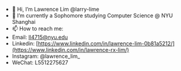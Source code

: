 - 👋 Hi, I’m Lawrence Lim @larry-lime
- 🌱 I’m currently a Sophomore studying Computer Science @ NYU Shanghai
- 📫 How to reach me:
- Email: ll4715@nyu.edu
- Linkedin: [https://www.linkedin.com/in/lawrence-lim-0b81a5212/](https://www.linkedin.com/in/lawrence-rx-lim/)
- Instagram: @lawrence_lim_
- WeChat: L5512275627

<!---
larry-lime/larry-lime is a ✨ special ✨ repository because its `README.md` (this file) appears on your GitHub profile.
You can click the Preview link to take a look at your changes.
--->
